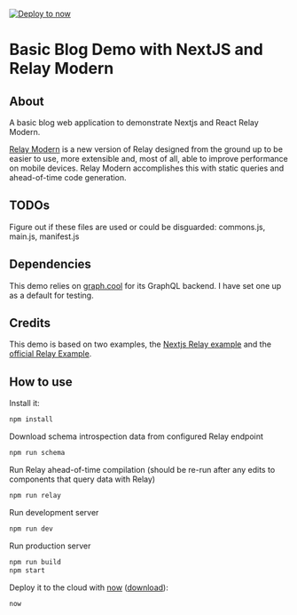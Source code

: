 [![Deploy to now](https://deploy.now.sh/static/button.svg)](https://deploy.now.sh/?repo=https://github.com/zeit/next.js/tree/master/examples/with-relay-modern)
# Basic Blog Demo with NextJS and Relay Modern

## About

A basic blog web application to demonstrate Nextjs and React Relay Modern.

[Relay Modern](https://facebook.github.io/relay/docs/relay-modern.html) is a new version of Relay designed from the ground up to be easier to use, more extensible and, most of all, able to improve performance on mobile devices. Relay Modern accomplishes this with static queries and ahead-of-time code generation.

## TODOs

Figure out if these files are used or could be disguarded: commons.js, main.js, manifest.js

## Dependencies

This demo relies on [graph.cool](https://www.graph.cool) for its GraphQL backend. I have set one up as a default for testing.

## Credits

This demo is based on two examples, the [Nextjs Relay example](https://github.com/zeit/next.js/examples/with-relay-modern) and the [official Relay Example](https://github.com/relayjs/relay-examples/tree/master/todo).

## How to use

Install it:

```bash
npm install
```

Download schema introspection data from configured Relay endpoint 

```bash
npm run schema
```

Run Relay ahead-of-time compilation (should be re-run after any edits to components that query data with Relay)
```bash
npm run relay
```

Run development server
```bash
npm run dev
```

Run production server
```bash
npm run build
npm start
```

Deploy it to the cloud with [now](https://zeit.co/now) ([download](https://zeit.co/download)):

```bash
now
```

